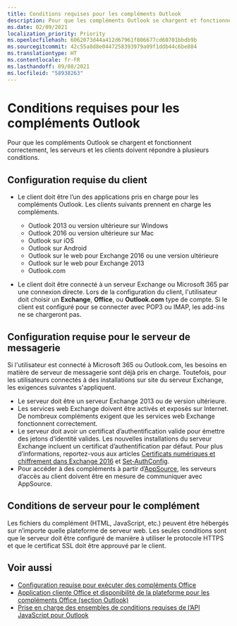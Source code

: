 ```yaml
---
title: Conditions requises pour les compléments Outlook
description: Pour que les compléments Outlook se chargent et fonctionnent correctement, les serveurs et les clients doivent répondre à plusieurs conditions.
ms.date: 02/09/2021
localization_priority: Priority
ms.openlocfilehash: 6062073d44a412d67961f806677cd60701bbdb9b
ms.sourcegitcommit: 42c55a8d8e0447258393979a09f1ddb44c6be884
ms.translationtype: HT
ms.contentlocale: fr-FR
ms.lasthandoff: 09/08/2021
ms.locfileid: "58938263"
---
```

# <a name="outlook-add-in-requirements"></a>Conditions requises pour les compléments Outlook

Pour que les compléments Outlook se chargent et fonctionnent correctement, les serveurs et les clients doivent répondre à plusieurs conditions.

## <a name="client-requirements"></a>Configuration requise du client

- Le client doit être l’un des applications pris en charge pour les compléments Outlook. Les clients suivants prennent en charge les compléments.

  - Outlook 2013 ou version ultérieure sur Windows
  - Outlook 2016 ou version ultérieure sur Mac
  - Outlook sur iOS
  - Outlook sur Android
  - Outlook sur le web pour Exchange 2016 ou une version ultérieure
  - Outlook sur le web pour Exchange 2013
  - Outlook.com

- Le client doit être connecté à un serveur Exchange ou Microsoft 365 par une connexion directe. Lors de la configuration du client, l'utilisateur doit choisir un **Exchange**, **Office**, ou **Outlook.com** type de compte. Si le client est configuré pour se connecter avec POP3 ou IMAP, les add-ins ne se chargeront pas.

## <a name="mail-server-requirements"></a>Configuration requise pour le serveur de messagerie

Si l'utilisateur est connecté à Microsoft 365 ou Outlook.com, les besoins en matière de serveur de messagerie sont déjà pris en charge. Toutefois, pour les utilisateurs connectés à des installations sur site du serveur Exchange, les exigences suivantes s'appliquent.

- Le serveur doit être un serveur Exchange 2013 ou de version ultérieure.
- Les services web Exchange doivent être activés et exposés sur Internet. De nombreux compléments exigent que les services web Exchange fonctionnent correctement.
- Le serveur doit avoir un certificat d’authentification valide pour émettre des jetons d’identité valides. Les nouvelles installations du serveur Exchange incluent un certificat d’authentification par défaut. Pour plus d’informations, reportez-vous aux articles [Certificats numériques et chiffrement dans Exchange 2016](/Exchange/architecture/client-access/certificates) et [Set-AuthConfig](/powershell/module/exchange/organization/Set-AuthConfig).
- Pour accéder à des compléments à partir d’[AppSource](https://appsource.microsoft.com/marketplace/apps?product=office&page=1&src=office&corrid=a35323d5-0e3d-4cc0-ba44-57537d74aae8&omexanonuid=581941df-1c6f-4eda-89e7-651af8aeaeb2), les serveurs d’accès au client doivent être en mesure de communiquer avec AppSource.

## <a name="add-in-server-requirements"></a>Conditions de serveur pour le complément

Les fichiers du complément (HTML, JavaScript, etc.) peuvent être hébergés sur n’importe quelle plateforme de serveur web. Les seules conditions sont que le serveur doit être configuré de manière à utiliser le protocole HTTPS et que le certificat SSL doit être approuvé par le client.

## <a name="see-also"></a>Voir aussi

- [Configuration requise pour exécuter des compléments Office](../concepts/requirements-for-running-office-add-ins.md)
- [Application cliente Office et disponibilité de la plateforme pour les compléments Office (section Outlook)](../overview/office-add-in-availability.md#outlook)
- [Prise en charge des ensembles de conditions requises de l’API JavaScript pour Outlook](../reference/requirement-sets/outlook-api-requirement-sets.md#requirement-sets-supported-by-exchange-servers-and-outlook-clients)
